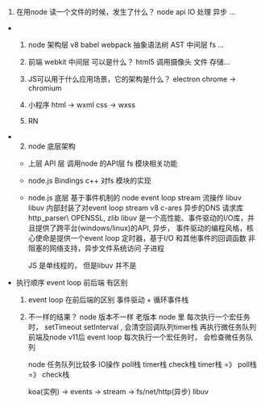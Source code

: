 1. 在用node 读一个文件的时候，发生了什么？
    node api  IO 处理  异步 ...

- 1. node 架构层
    v8  babel  webpack   抽象语法树 AST
    中间层  fs  ... 

    2. 前端  webkit 中间层   可以是什么？
        html5  调用摄像头  文件  存储...
    3. JS可以用于什么应用场景，它的架构是什么？
        electron   chrome -> chromium
    4. 小程序  html -> wxml  css -> wxss
    5. RN 

- 2. node 底层架构 
    - 上层 API 层
        调用node 的API层 fs 模块相关功能
    - node.js Bindings    c++  对fs 模块的实现
    - node.js 底层  基于事件机制的 node event loop stream 流操作  libuv 
        libuv 内部封装了对event loop  stream
        v8 
        c-ares  异步的DNS 请求库
        http_parser\  OPENSSL, zlib
        libuv 是一个高性能、事件驱动的I/O库，并且提供了跨平台(windows/linux)的API,
        异步， 事件驱动的编程风格，核心使命是提供一个event loop 定时器，基于I/O 和其他事件的回调函数    非阻塞的网络支持，异步文件系统访问 子进程

        JS 是单线程的， 但是libuv 并不是

- 执行顺序  event loop
    前后端 有区别

    1. event loop 在前后端的区别
        事件驱动 + 循环事件栈
    2. 不一样的结果？   node 版本不一样
        老版本 node 里 每次执行一个宏任务时， setTimeout setInterval , 会清空回调队列timer栈  再执行微任务队列
        前端及node v11后   event loop
            每次执行一个宏任务时， 会检查微任务队列

        node 任务队列比较多 
        IO操作 poll栈  timer栈  check栈
        timer栈 =》 poll栈 =》 check栈

        koa(实例) -> events -> stream -> fs/net/http(异步) libuv  